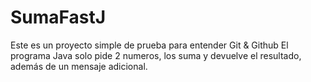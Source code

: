 # SumaFastJ
Este es un proyecto simple de prueba para entender Git & Github
El programa Java solo pide 2 numeros, los suma y devuelve el resultado, además de un mensaje adicional.
